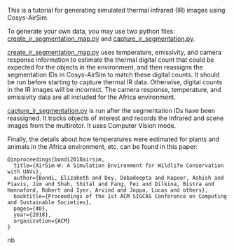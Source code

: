 This is a tutorial for generating simulated thermal infrared (IR) images using Cosys-AirSim. 

To generate your own data, you may use two python files: [create_ir_segmentation_map.py](https://github.com/Cosys-Lab/Cosys-AirSim/blob/main/PythonClient/computer_vision/create_ir_segmentation_map.py) and 
[capture_ir_segmentation.py](https://github.com/Cosys-Lab/Cosys-AirSim/blob/main/PythonClient/computer_vision/capture_ir_segmentation.py).

[create_ir_segmentation_map.py](https://github.com/Cosys-Lab/Cosys-AirSim/blob/main/PythonClient/computer_vision/create_ir_segmentation_map.py) uses temperature, emissivity, and camera response information to estimate the thermal digital count that could be expected for the objects in the environment, and then reassigns the segmentation IDs in Cosys-AirSim to match these digital counts. It should be run before starting to capture thermal IR data. Otherwise, digital counts in the IR images will be incorrect. The camera response, temperature, and emissivity data are all included for the Africa environment.

[capture_ir_segmentation.py](https://github.com/Cosys-Lab/Cosys-AirSim/blob/main/PythonClient/computer_vision/capture_ir_segmentation.py) is run after the segmentation IDs have been reassigned. It tracks objects of interest and records the infrared and scene images from the multirotor. It uses Computer Vision mode.

Finally, the details about how temperatures were estimated for plants and animals in the Africa environment, etc. can be found in this paper:

    @inproceedings{bondi2018airsim,
      title={AirSim-W: A Simulation Environment for Wildlife Conservation with UAVs},
      author={Bondi, Elizabeth and Dey, Debadeepta and Kapoor, Ashish and Piavis, Jim and Shah, Shital and Fang, Fei and Dilkina, Bistra and Hannaford, Robert and Iyer, Arvind and Joppa, Lucas and others},
      booktitle={Proceedings of the 1st ACM SIGCAS Conference on Computing and Sustainable Societies},
      pages={40},
      year={2018},
      organization={ACM}
    }
nb
